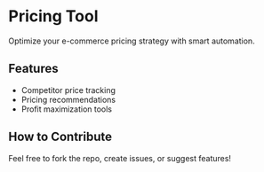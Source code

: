 # Pricing Tool
Optimize your e-commerce pricing strategy with smart automation.

## Features
- Competitor price tracking
- Pricing recommendations
- Profit maximization tools

## How to Contribute
Feel free to fork the repo, create issues, or suggest features!
